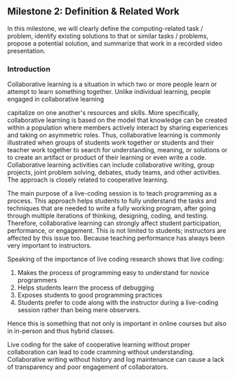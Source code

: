 ## Milestone 2: Definition & Related Work
In this milestone, we will clearly define the computing-related task / problem, identify existing solutions to that or similar tasks / problems,
propose a potential solution, and summarize that work in a recorded video presentation.

### Introduction
Collaborative learning is a situation in which two or more people learn or attempt to learn something together.
Unlike individual learning, people engaged in collaborative learning

capitalize on one another's resources and skills. More specifically, collaborative learning is based on the model that knowledge can be created
within a population where members actively interact by sharing experiences and taking on asymmetric roles. Thus, collaborative learning is commonly 
illustrated when groups of students work together or students and their teacher work together to search for understanding, meaning, or solutions or
to create an artifact or product of their learning or even write a code. Collaborative learning activities can include collaborative writing, group
projects, joint problem solving, debates, study teams, and other activities. The approach is closely related to cooperative learning. 

The main purpose of a live-coding session is to teach programming as a process. This approach helps students to fully understand the tasks and
techniques that are needed to write a fully working program, after going through multiple iterations of thinking, designing, coding, and testing.
Therefore, collaborative learning can strongly affect student participation, performance, or engagement. This is not limited to students;
instructors are affected by this issue too. Because teaching performance has always been very important to instructors. 

Speaking of the importance of live coding research shows that live coding:
1. Makes the process of programming easy to understand for novice programmers
2. Helps students learn the process of debugging
3. Exposes students to good programming practices
4. Students prefer to code along with the instructor during a live-coding session rather than being mere observers.
 
Hence this is something that not only is important in online courses but also in in-person and thus hybrid classes. 

Live coding for the sake of cooperative learning without proper collaboration can lead to code cramming without understanding.
Collaborative writing without history and log maintenance can cause a lack of transparency and poor engagement of collaborators.

